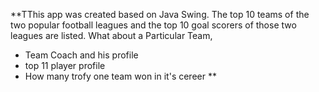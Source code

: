 **TThis app was created based on Java Swing. The top 10 teams of the two popular football leagues and the top 10 goal scorers of those two leagues are listed. What about a Particular Team,
 - Team Coach and his profile
 - top 11 player profile
 - How many trofy one team won in it's cereer 
 **
